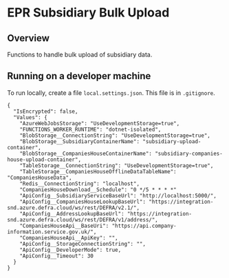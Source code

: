 # EPR Subsidiary Bulk Upload

## Overview

Functions to handle bulk upload of subsidiary data.


## Running on a developer machine
To run locally, create a file `local.settings.json`. This file is in `.gitignore`.

```
{
  "IsEncrypted": false,
  "Values": {
    "AzureWebJobsStorage": "UseDevelopmentStorage=true",
    "FUNCTIONS_WORKER_RUNTIME": "dotnet-isolated",
    "BlobStorage__ConnectionString": "UseDevelopmentStorage=true",
    "BlobStorage__SubsidiaryContainerName": "subsidiary-upload-container",
    "BlobStorage__CompaniesHouseContainerName": "subsidiary-companies-house-upload-container",
    "TableStorage__ConnectionString": "UseDevelopmentStorage=true",
    "TableStorage__CompaniesHouseOfflineDataTableName": "CompaniesHouseData",
    "Redis__ConnectionString": "localhost",
    "CompaniesHouseDownload__Schedule": "0 */5 * * * *"
    "ApiConfig__SubsidiaryServiceBaseUrl": "http://localhost:5000/",
    "ApiConfig__CompaniesHouseLookupBaseUrl": "https://integration-snd.azure.defra.cloud/ws/rest/DEFRA/v2.1/",
    "ApiConfig__AddressLookupBaseUrl": "https://integration-snd.azure.defra.cloud/ws/rest/DEFRA/v1/address/",
    "CompaniesHouseApi__BaseUri": "https://api.company-information.service.gov.uk/",
    "CompaniesHouseApi__ApiKey": "",
    "ApiConfig__StorageConnectionString": "",
    "ApiConfig__DeveloperMode": true,
    "ApiConfig__Timeout": 30
  }
}
```
